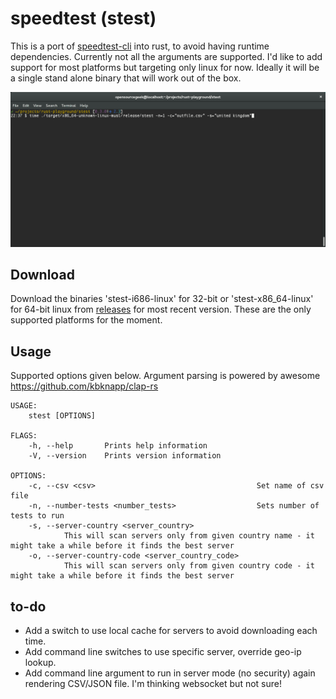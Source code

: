 speedtest (stest)
=================


This is a port of [speedtest-cli](https://github.com/sivel/speedtest-cli) into rust, to avoid having runtime dependencies. Currently not all the arguments are supported. I'd like to add support for most platforms but targeting only linux for now. Ideally it will be a single stand alone binary that will work out of the box.

![Speed test gif](https://github.com/opensourcegeek/stest/raw/master/stest-i686.gif)


Download
--------

Download the binaries 'stest-i686-linux' for 32-bit or 'stest-x86_64-linux' for 64-bit linux from [releases](https://github.com/opensourcegeek/stest/releases) for most recent version. These are the only supported platforms for the moment.


Usage
-----

Supported options given below. Argument parsing is powered by awesome https://github.com/kbknapp/clap-rs

```
USAGE:
    stest [OPTIONS]

FLAGS:
    -h, --help       Prints help information
    -V, --version    Prints version information

OPTIONS:
    -c, --csv <csv>                                    Set name of csv file
    -n, --number-tests <number_tests>                  Sets number of tests to run
    -s, --server-country <server_country>
            This will scan servers only from given country name - it might take a while before it finds the best server
    -o, --server-country-code <server_country_code>
            This will scan servers only from given country code - it might take a while before it finds the best server
```


to-do
-----

   - Add a switch to use local cache for servers to avoid downloading each time.
   - Add command line switches to use specific server, override geo-ip lookup.
   - Add command line argument to run in server mode (no security) again rendering CSV/JSON file. I'm thinking websocket but not sure!
